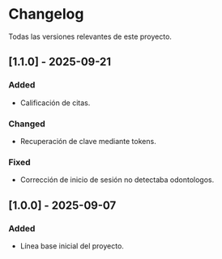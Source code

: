 # Changelog

Todas las versiones relevantes de este proyecto.

## [1.1.0] - 2025-09-21
### Added
- Calificación de citas.

### Changed
- Recuperación de clave mediante tokens.

### Fixed
- Corrección de inicio de sesión no detectaba odontologos.

## [1.0.0] - 2025-09-07
### Added
- Línea base inicial del proyecto.